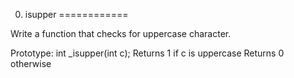 0. isupper
============

Write a function that checks for uppercase character.

Prototype: int _isupper(int c);
Returns 1 if c is uppercase
Returns 0 otherwise
